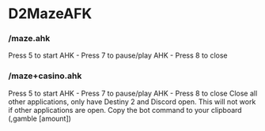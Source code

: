 # D2MazeAFK

### /maze.ahk

Press 5 to start AHK - Press 7 to pause/play AHK - Press 8 to close

### /maze+casino.ahk

Press 5 to start AHK - Press 7 to pause/play AHK - Press 8 to close
Close all other applications, only have Destiny 2 and Discord open. This will not work if other applications are open.
Copy the bot command to your clipboard (,gamble [amount])

